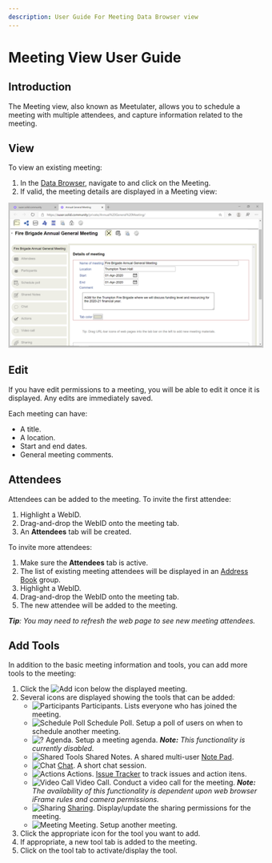 ```yaml
---
description: User Guide For Meeting Data Browser view
---
```


# Meeting View User Guide

## Introduction
The Meeting view, also known as Meetulater, allows you to schedule a meeting with multiple attendees, and capture information related to the meeting.

## View
To view an existing meeting:
1. In the [Data Browser](https://github.com/solid/userguide/README.md), navigate to and click on the Meeting.
3. If valid, the meeting details are displayed in a Meeting view:

<img src="Meeting_View.png" alt="Meeting (Meetulater)" width="1024" style="border: 1; border-style:solid; border-color: rgb(200,200,200)">

## Edit
If you have edit permissions to a meeting, you will be able to edit it once it is displayed. Any edits are immediately saved.

Each meeting can have:
- A title.
- A location.
- Start and end dates.
- General meeting comments.

## Attendees
Attendees can be added to the meeting. To invite the first attendee:
1. Highlight a WebID.
2. Drag-and-drop the WebID onto the meeting tab.
3. An **Attendees** tab will be created.

To invite more attendees:
1. Make sure the **Attendees** tab is active.
2. The list of existing meeting attendees will be displayed in an [Address Book](https://github.com/solid/userguide/blob/master/views/addressbook/userguide.md) group.
2. Highlight a WebID.
3. Drag-and-drop the WebID onto the meeting tab.
4. The new attendee will be added to the meeting.

_**Tip**: You may need to refresh the web page to see new meeting attendees._

## Add Tools
In addition to the basic meeting information and tools, you can add more tools to the meeting:
1. Click the <img src="https://solid.github.io/solid-ui/src/icons/noun_19460_green.svg" alt="Add" width="16"> icon below the displayed meeting.
2. Several icons are displayed showing the tools that can be added:
    - <img src="https://solid.github.io/solid-ui/src/icons/noun_339237.svg" alt="Participants" width="16"> Participants. Lists everyone who has joined the meeting.
    - <img src="https://solid.github.io/solid-ui/src/icons/noun_346777.svg" alt="Schedule Poll" width="16"> Schedule Poll. Setup a poll of users on when to schedule another meeting.
    - <img src="https://solid.github.io/solid-ui/src/icons/noun_48218.svg" alt="?" width="16"> Agenda. Setup a meeting agenda. _**Note:** This functionality is currently disabled._
    - <img src="https://solid.github.io/solid-ui/src/icons/noun_79217.svg" alt="Shared Tools" width="16"> Shared Notes. A shared multi-user [Note Pad](https://github.com/solid/userguide/blob/master/views/views/notepad/userguide.md).
    - <img src="https://solid.github.io/solid-ui/src/icons/noun_346319.svg" alt="Chat" width="16"> [Chat](https://github.com/solid/userguide/blob/master/views/chat/userguide.md). A short chat session. 
    - <img src="https://solid.github.io/solid-ui/src/icons/noun_17020.svg" alt="Actions" width="16"> Actions. [Issue Tracker](https://github.com/solid/issue-pane/blob/master/README.md) to track issues and action itens.
    - <img src="https://solid.github.io/solid-ui/src/icons/noun_260227.svg" alt="Video Call" width="16"> Video Call. Conduct a video call for the meeting. _**Note:** The availability of this functionality is dependent upon web browser iFrame rules and camera permissions._
    - <img src="https://solid.github.io/solid-ui/src/icons/noun_123691.svg" alt="Sharing" width="16"> [Sharing](https://github.com/solid/userguide/blob/master/views/sharing/userguide.md). Display/update the sharing permissions for the meeting.
    - <img src="https://solid.github.io/solid-ui/src/icons/noun_66617.svg" alt="Meeting" width="16"> Meeting. Setup another meeting.
3. Click the appropriate icon for the tool you want to add.
4. If appropriate, a new tool tab is added to the meeting.
5. Click on the tool tab to activate/display the tool.
